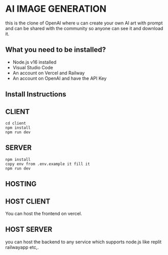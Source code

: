 # AI IMAGE GENERATION

this is the clone of OpenAI where u can create your own AI art with prompt and can be shared with the community so anyone can see it and download it.

## What you need to be installed?

- Node.js v16 installed
- Visual Studio Code
- An account on Vercel and Railway
- An account on OpenAI and have the API Key

## Install Instructions

## CLIENT

```git
cd client
npm install
npm run dev
```

## SERVER

```git
npm install
copy env from .env.example it fill it
npm run dev
```

## HOSTING

## HOST CLIENT

You can host the frontend on vercel.

## HOST SERVER

you can host the backend to any service which supports node.js like replit railwayapp etc,.
